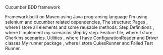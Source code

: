 Cucumber BDD framework

Framework built on Maven using Java programing language 
I'm using selenium and cucumber related dependencies,
The structure: Pages , where I store all elements and some reusable methods. 
Step Definitions , where I implement my scenarios step by step. 
Feature file, where I store Gherkins scenarios. 
Utilities , where I have ConfigurationReader and Driver classes
My runner package , where I store CukesRunner and Failed Test Runner.


